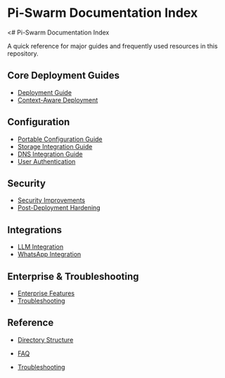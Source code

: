 # Pi-Swarm Documentation Index

<# Pi-Swarm Documentation Index

A quick reference for major guides and frequently used resources in this repository.

## Core Deployment Guides
- [Deployment Guide](deployment/DEPLOYMENT_GUIDE.md)
- [Context-Aware Deployment](deployment/CONTEXT_AWARE_DEPLOYMENT_COMPLETE.md)

## Configuration
- [Portable Configuration Guide](PORTABLE_CONFIGURATION_GUIDE.md)
- [Storage Integration Guide](STORAGE_INTEGRATION_GUIDE.md)
- [DNS Integration Guide](DNS_INTEGRATION_GUIDE.md)
- [User Authentication](USER_AUTHENTICATION.md)

## Security
- [Security Improvements](SECURITY_IMPROVEMENTS.md)
- [Post-Deployment Hardening](POST_DEPLOYMENT_HARDENING.md)

## Integrations
- [LLM Integration](LLM_INTEGRATION.md)
- [WhatsApp Integration](enterprise/WHATSAPP_INTEGRATION.md)

## Enterprise & Troubleshooting
- [Enterprise Features](enterprise/ENTERPRISE_FEATURES.md)
- [Troubleshooting](TROUBLESHOOTING.md)

## Reference
- [Directory Structure](DIRECTORY_STRUCTURE.md)
- [FAQ](FAQ.md)

- [Troubleshooting](TROUBLESHOOTING.md)
